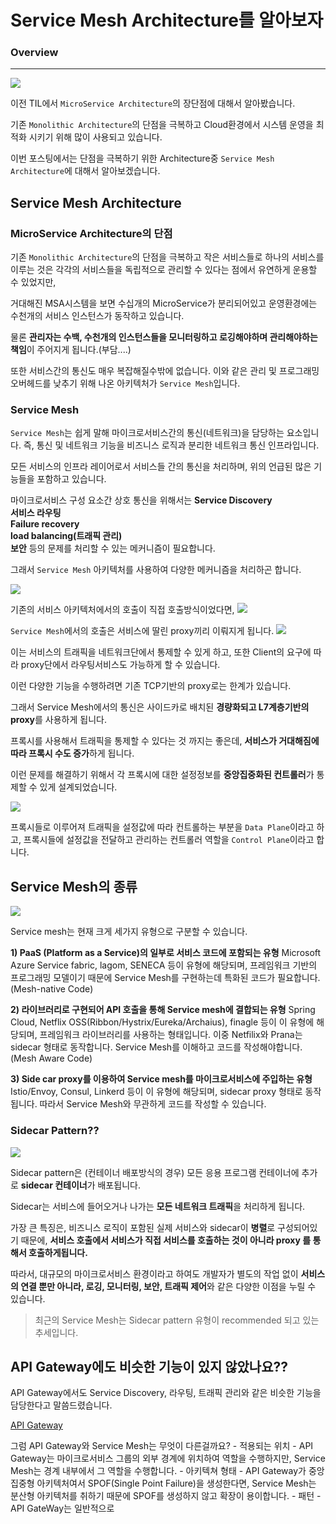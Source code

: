 # Service Mesh Architecture를 알아보자

### Overview
- - -

<img src="../img/monolithic_vs_microservices.jpg">

이전 TIL에서 `MicroService Architecture`의 장단점에 대해서 알아봤습니다.

기존 `Monolithic Architecture`의 단점을 극복하고 Cloud환경에서 시스템 운영을 최적화 시키기 위해 많이 사용되고 있습니다.

이번 포스팅에서는 단점을 극복하기 위한 Architecture중 `Service Mesh Architecture`에 대해서 알아보겠습니다.

## Service Mesh Architecture

### MicroService Architecture의 단점
기존 `Monolithic Architecture`의 단점을 극복하고 작은 서비스들로 하나의 서비스를 이루는 것은 각각의 서비스들을 독립적으로 관리할 수 있다는 점에서 유연하게 운용할 수 있었지만,

거대해진 MSA시스템을 보면 수십개의 MicroService가 분리되어있고 운영환경에는 수천개의 서비스 인스턴스가 동작하고 있습니다.

물론 **관리자는 수백, 수천개의 인스턴스들을 모니터링하고 로깅해야하며 관리해야하는 책임**이 주어지게 됩니다.(부담....)

또한 서비스간의 통신도 매우 복잡해질수밖에 없습니다.
이와 같은 관리 및 프로그래밍 오버헤드를 낮추기 위해 나온 아키텍처가 `Service Mesh`입니다.

### Service Mesh
`Service Mesh`는 쉽게 말해 마이크로서비스간의 통신(네트워크)을 담당하는 요소입니다. 즉, 통신 및 네트워크 기능을 비즈니스 로직과 분리한 네트워크 통신 인프라입니다.

모든 서비스의 인프라 레이어로서 서비스들 간의 통신을 처리하며, 위의 언급된 많은 기능들을 포함하고 있습니다.

마이크로서비스 구성 요소간 상호 통신을 위해서는 
**Service Discovery**  
**서비스 라우팅**  
**Failure recovery**  
**load balancing(트래픽 관리)**  
**보안** 등의 문제를 처리할 수 있는 메커니즘이 필요합니다.

그래서 `Service Mesh` 아키텍처를 사용하여 다양한 메커니즘을 처리하곤 합니다.

<img src="../img/service-mesh-generic-topology.png">

기존의 서비스 아키텍처에서의 호출이 직접 호출방식이었다면,
<img src="../img/last-architecture.png">

`Service Mesh`에서의 호출은 서비스에 딸린 proxy끼리 이뤄지게 됩니다.
<img src="../img/now-architecture.png">

이는 서비스의 트래픽을 네트워크단에서 통제할 수 있게 하고, 또한 Client의 요구에 따라 proxy단에서 라우팅서비스도 가능하게 할 수 있습니다.

이런 다양한 기능을 수행하려면 기존 TCP기반의 proxy로는 한계가 있습니다.

그래서 Service Mesh에서의 통신은 사이드카로 배치된 **경량화되고 L7계층기반의 proxy**를 사용하게 됩니다.

프록시를 사용해서 트래픽을 통제할 수 있다는 것 까지는 좋은데, **서비스가 거대해짐에 따라 프록시 수도 증가**하게 됩니다.

이런 문제를 해결하기 위해서 각 프록시에 대한 설정정보를 **중앙집중화된 컨트롤러**가 통제할 수 있게 설계되었습니다.

<img src="../img/ServiceMesh_ControlPlane.png">

프록시들로 이루어져 트래픽을 설정값에 따라 컨트롤하는 부분을 `Data Plane`이라고 하고,
프록시들에 설정값을 전달하고 관리하는 컨트롤러 역할을 `Control Plane`이라고 합니다.

## Service Mesh의 종류
<img src="../img/ServiceMeshKind.png">

Service mesh는 현재 크게 세가지 유형으로 구분할 수 있습니다.

**1) PaaS (Platform as a Service)의 일부로 서비스 코드에 포함되는 유형**
Microsoft Azure Service fabric, lagom, SENECA 등이 유형에 해당되며, 프레임워크 기반의 프로그래밍 모델이기 때문에 Service Mesh를 구현하는데 특화된 코드가 필요합니다. (Mesh-native Code)

**2) 라이브러리로 구현되어 API 호출을 통해 Service mesh에 결합되는 유형**
Spring Cloud, Netflix OSS(Ribbon/Hystrix/Eureka/Archaius), finagle 등이 이 유형에 해당되며, 프레임워크 라이브러리를 사용하는 형태입니다. 이중 Netfilix와 Prana는 sidecar 형태로 동작합니다. Service Mesh를 이해하고 코드를 작성해야합니다. (Mesh Aware Code)

**3) Side car proxy를 이용하여 Service mesh를 마이크로서비스에 주입하는 유형**
Istio/Envoy, Consul, Linkerd 등이 이 유형에 해당되며, sidecar proxy 형태로 동작됩니다. 따라서 Service Mesh와 무관하게 코드를 작성할 수 있습니다.

### Sidecar Pattern??
<img src="../img/sidecar.png">

Sidecar pattern은 (컨테이너 배포방식의 경우) 모든 응용 프로그램 컨테이너에 추가로 **sidecar 컨테이너**가 배포됩니다. 

Sidecar는 서비스에 들어오거나 나가는 **모든 네트워크 트래픽**을 처리하게 됩니다.

가장 큰 특징은, 비즈니스 로직이 포함된 실제 서비스와 sidecar이 **병렬**로 구성되어있기 때문에, **서비스 호출에서 서비스가 직접 서비스를 호출하는 것이 아니라 proxy 를 통해서 호출하게됩니다.**

따라서, 대규모의 마이크로서비스 환경이라고 하여도 개발자가 별도의 작업 없이 **서비스의 연결 뿐만 아니라, 로깅, 모니터링, 보안, 트래픽 제어**와 같은 다양한 이점을 누릴 수 있습니다.

> 최근의 Service Mesh는 Sidecar pattern 유형이 recommended 되고 있는 추세입니다.

## API Gateway에도 비슷한 기능이 있지 않았나요??

API Gateway에서도 Service Discovery, 라우팅, 트래픽 관리와 같은 비슷한 기능을 담당한다고 말씀드렸습니다.

[API Gateway](./API-Gateway.md)

그럼 API Gateway와 Service Mesh는 무엇이 다른걸까요?
    - 적용되는 위치
      - API Gateway는 마이크로서비스 그룹의 외부 경계에 위치하여 역할을 수행하지만, Service Mesh는 경계 내부에서 그 역할을 수행합니다.
    - 아키텍쳐 형태
      - API Gateway가 중앙집중형 아키텍처여서 SPOF(Single Point Failure)을 생성한다면, Service Mesh는 분산형 아키텍처를 취하기 때문에 SPOF를 생성하지 않고 확장이 용이합니다.
    - 패턴
      - API GateWay는 일반적으로 